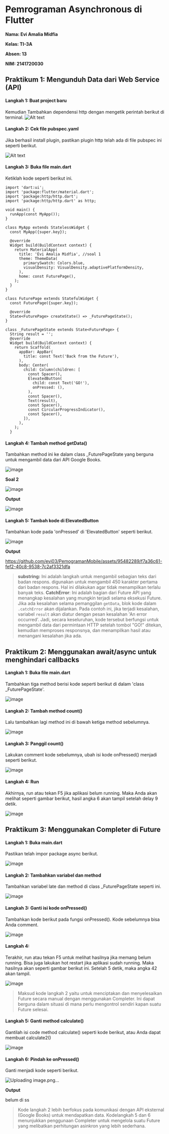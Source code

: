 # Pemrograman Asynchronous di Flutter

**Nama: Evi Amalia Midfia**

**Kelas: TI-3A**

**Absen: 13**

**NIM: 2141720030**

## Praktikum 1: Mengunduh Data dari Web Service (API)

#### Langkah 1: Buat project baru
Kemudian Tambahkan dependensi http dengan mengetik perintah berikut di terminal.
![Alt text](image.png)

#### Langkah 2: Cek file pubspec.yaml
Jika berhasil install plugin, pastikan plugin http telah ada di file pubspec ini seperti berikut.

![Alt text](image-1.png)

#### Langkah 3: Buka file main.dart

Ketiklah kode seperti berikut ini.
```import 'dart:async';
import 'dart:ui';
import 'package:flutter/material.dart';
import 'package:http/http.dart';
import 'package:http/http.dart' as http;

void main() {
  runApp(const MyApp());
}

class MyApp extends StatelessWidget {
  const MyApp({super.key});

  @override
  Widget build(BuildContext context) {
    return MaterialApp(
      title: 'Evi Amalia Midfia', //soal 1
      theme: ThemeData(
        primarySwatch: Colors.blue,
        visualDensity: VisualDensity.adaptivePlatformDensity,
      ),
      home: const FuturePage(),
    );
  }
}

class FuturePage extends StatefulWidget {
  const FuturePage({super.key});

  @override
  State<FuturePage> createState() => _FuturePageState();
}

class _FuturePageState extends State<FuturePage> {
  String result = '';
  @override
  Widget build(BuildContext context) {
    return Scaffold(
      appBar: AppBar(
        title: const Text('Back from the Future'),
      ),
      body: Center(
        child: Column(children: [
          const Spacer(),
          ElevatedButton(
            child: const Text('GO!'),
            onPressed: (),
          ),
          const Spacer(),
          Text(result),
          const Spacer(),
          const CircularProgressIndicator(),
          const Spacer(),
        ]),
      ),
    );
  }
```

#### Langkah 4: Tambah method getData()
Tambahkan method ini ke dalam class _FuturePageState yang berguna untuk mengambil data dari API Google Books.

![image](https://github.com/evi03/PemogramanMobile/assets/95482289/d2b572aa-6835-4a83-a07d-bc25d37abf52)

**Soal 2**

![image](https://github.com/evi03/PemogramanMobile/assets/95482289/c8ea46f2-f86d-4111-9be3-3d72f1f5c65a)

**Output**

![image](https://github.com/evi03/PemogramanMobile/assets/95482289/1b53ca4f-8a49-4145-90c4-12d244011f4b)

#### Langkah 5: Tambah kode di ElevatedButton
Tambahkan kode pada 'onPressed' di 'ElevatedButton' seperti berikut.

![image](https://github.com/evi03/PemogramanMobile/assets/95482289/1eeba1c9-5195-4784-81e9-208e9be1dd9b)

**Output**

https://github.com/evi03/PemogramanMobile/assets/95482289/f7a36c61-fef2-40c8-9538-7c2af3321dfa

> **substring:** Ini adalah langkah untuk mengambil sebagian teks dari badan respons. digunakan untuk mengambil 450 karakter pertama dari badan respons. Hal ini dilakukan agar tidak menampilkan terlalu banyak teks. **CatchError**: Ini adalah bagian dari Future API yang menangkap kesalahan yang mungkin terjadi selama eksekusi Future. Jika ada kesalahan selama pemanggilan `getData`, blok kode dalam `.catchError` akan dijalankan. Pada contoh ini, jika terjadi kesalahan, variabel `result` akan diatur dengan pesan kesalahan 'An error occurred'. Jadi, secara keseluruhan, kode tersebut berfungsi untuk mengambil data dari permintaan HTTP setelah tombol "GO!" ditekan, kemudian memproses responsnya, dan menampilkan hasil atau menangani kesalahan jika ada.

## Praktikum 2: Menggunakan await/async untuk menghindari callbacks

#### Langkah 1: Buka file main.dart

Tambahkan tiga method berisi kode seperti berikut di dalam 'class _FuturePageState'.

![image](https://github.com/evi03/PemogramanMobile/assets/95482289/d0e6c5ec-52b6-4958-aaa6-b798080c9e86)

#### Langkah 2: Tambah method count()

Lalu tambahkan lagi method ini di bawah ketiga method sebelumnya.

![image](https://github.com/evi03/PemogramanMobile/assets/95482289/d5245b34-655d-4ef9-92b2-c0d0ab181dfb)

#### Langkah 3: Panggil count()

Lakukan comment kode sebelumnya, ubah isi kode onPressed() menjadi seperti berikut.

![image](https://github.com/evi03/PemogramanMobile/assets/95482289/7f3a0d74-1602-4ad0-9130-3e52c68f993d)

#### Langkah 4: Run

Akhirnya, run atau tekan F5 jika aplikasi belum running. Maka Anda akan melihat seperti gambar berikut, hasil angka 6 akan tampil setelah delay 9 detik.

![image](https://github.com/evi03/PemogramanMobile/assets/95482289/c11ba9a1-7443-431f-8dde-7f32e4b72bae)

## Praktikum 3: Menggunakan Completer di Future

#### Langkah 1: Buka main.dart
Pastikan telah impor package async berikut.

![image](https://github.com/evi03/PemogramanMobile/assets/95482289/07c7e52f-fd20-4e66-9e9d-f83d41a0591e)

#### Langkah 2: Tambahkan variabel dan method
Tambahkan variabel late dan method di class _FuturePageState seperti ini.

![image](https://github.com/evi03/PemogramanMobile/assets/95482289/cf0018cd-c6fb-4d8e-b0ca-40080d6bb12f)

#### Langkah 3: Ganti isi kode onPressed()
Tambahkan kode berikut pada fungsi onPressed(). Kode sebelumnya bisa Anda comment.

![image](https://github.com/evi03/PemogramanMobile/assets/95482289/24a4f766-e4cd-4711-bfec-39d633fa770e)

#### Langkah 4:
Terakhir, run atau tekan F5 untuk melihat hasilnya jika memang belum running. Bisa juga lakukan hot restart jika aplikasi sudah running. Maka hasilnya akan seperti gambar berikut ini. Setelah 5 detik, maka angka 42 akan tampil.

![image](https://github.com/evi03/PemogramanMobile/assets/95482289/ff3487be-050e-4513-82de-84417f4e6906)

> Maksud kode langkah 2 yaitu untuk menciptakan dan menyelesaikan Future secara manual dengan menggunakan Completer. Ini dapat berguna dalam situasi di mana perlu mengontrol sendiri kapan suatu Future selesai.

#### Langkah 5: Ganti method calculate()
Gantilah isi code method calculate() seperti kode berikut, atau Anda dapat membuat calculate2()

![image](https://github.com/evi03/PemogramanMobile/assets/95482289/c90b3b5e-7477-40bb-9e6f-9049a6ea42b4)

#### Langkah 6: Pindah ke onPressed()
Ganti menjadi kode seperti berikut.

![Uploading image.png…]()

**Output**

belum di ss

> Kode langkah 2 lebih berfokus pada komunikasi dengan API eksternal (Google Books) untuk mendapatkan data.
Kodelangkah 5 dan 6 menunjukkan penggunaan Completer untuk mengelola suatu Future yang melibatkan perhitungan asinkron yang lebih sederhana.
